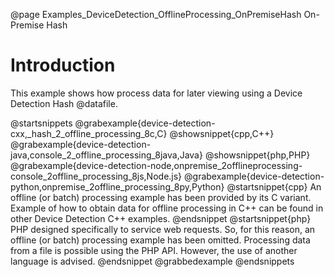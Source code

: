 @page Examples_DeviceDetection_OfflineProcessing_OnPremiseHash On-Premise Hash

# Introduction

This example shows how process data for later viewing using a Device Detection Hash @datafile.

@startsnippets
@grabexample{device-detection-cxx,_hash_2_offline_processing_8c,C}
@showsnippet{cpp,C++}
@grabexample{device-detection-java,console_2_offline_processing_8java,Java}
@showsnippet{php,PHP}
@grabexample{device-detection-node,onpremise_2offlineprocessing-console_2offline_processing_8js,Node.js}
@grabexample{device-detection-python,onpremise_2offline_processing_8py,Python}
@startsnippet{cpp}
An offline (or batch) processing example has been provided by its C variant. Example of how to obtain data for offline processing in C++ can be found in other Device Detection C++ examples.
@endsnippet
@startsnippet{php}
PHP designed specifically to service web requests. So, for this reason, an offline (or batch) processing example has been omitted. Processing data from a file is possible using the PHP API. However, the use of another language is advised.
@endsnippet
@grabbedexample
@endsnippets
